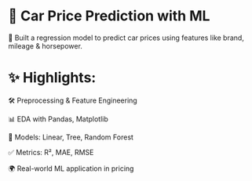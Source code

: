 # 🚗 Car Price Prediction with ML 

🤖 Built a regression model to predict car prices using features like brand, mileage &amp; horsepower.  


# ✨ Highlights:  

🛠 Preprocessing &amp; Feature Engineering  

📊 EDA with Pandas, Matplotlib  

🤖 Models: Linear, Tree, Random Forest  

✅ Metrics: R², MAE, RMSE  

🌍 Real-world ML application in pricing
